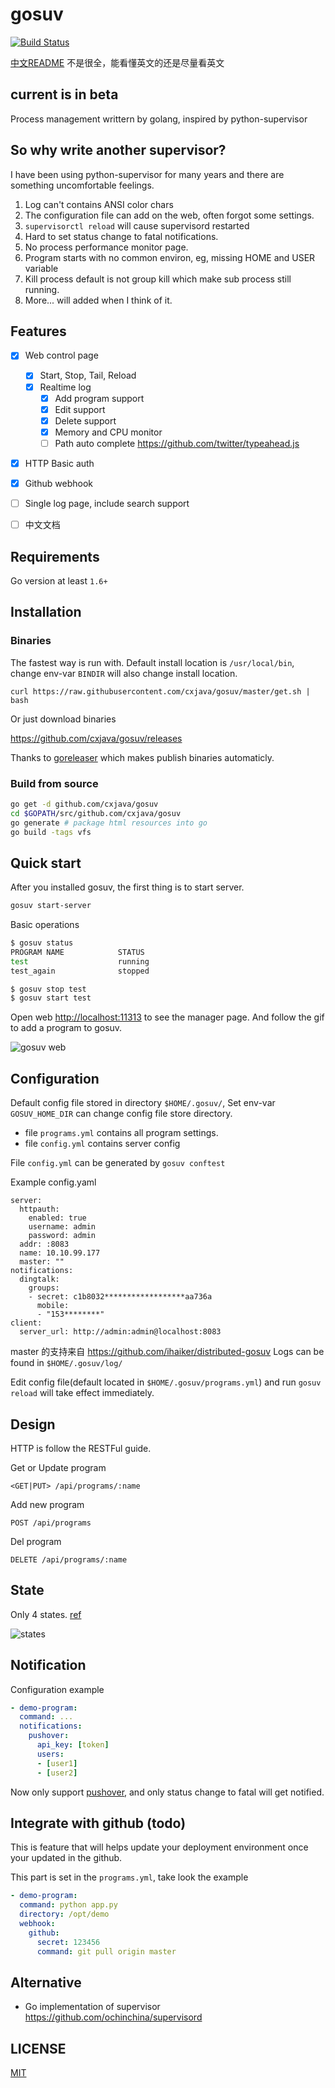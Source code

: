 # gosuv
[![Build Status](https://travis-ci.org/cxjava/gosuv.svg)](https://travis-ci.org/cxjava/gosuv)

[中文README](README_ZH.md) 不是很全，能看懂英文的还是尽量看英文

## current is in beta
Process management writtern by golang, inspired by python-supervisor

## So why write another supervisor?
I have been using python-supervisor for many years and there are something uncomfortable feelings.

1. Log can't contains ANSI color chars
1. The configuration file can add on the web, often forgot some settings.
1. `supervisorctl reload` will cause supervisord restarted
1. Hard to set status change to fatal notifications.
1. No process performance monitor page.
1. Program starts with no common environ, eg, missing HOME and USER variable
1. Kill process default is not group kill which make sub process still running.
1. More... will added when I think of it.

## Features

* [x] Web control page
	
  * [x] Start, Stop, Tail, Reload
  * [x] Realtime log
	* [x] Add program support
	* [x] Edit support
	* [x] Delete support
	* [x] Memory and CPU monitor
	* [ ] Path auto complete <https://github.com/twitter/typeahead.js>

* [x] HTTP Basic auth
* [x] Github webhook
* [ ] Single log page, include search support
* [ ] 中文文档

## Requirements
Go version at least `1.6+`

## Installation
### Binaries
The fastest way is run with. Default install location is `/usr/local/bin`, change env-var `BINDIR` will also change install location.

```
curl https://raw.githubusercontent.com/cxjava/gosuv/master/get.sh | bash
```

Or just download binaries

<https://github.com/cxjava/gosuv/releases>

Thanks to [goreleaser](https://github.com/goreleaser/goreleaser) which makes publish binaries automaticly.

### Build from source
```sh
go get -d github.com/cxjava/gosuv
cd $GOPATH/src/github.com/cxjava/gosuv
go generate # package html resources into go
go build -tags vfs
```

## Quick start
After you installed gosuv, the first thing is to start server.

```sh
gosuv start-server
```

Basic operations

```sh
$ gosuv status
PROGRAM NAME            STATUS
test                    running
test_again              stopped

$ gosuv stop test
$ gosuv start test
```

Open web <http://localhost:11313> to see the manager page. And follow the gif to add a program to gosuv.


![gosuv web](docs/gosuv.gif)

## Configuration
Default config file stored in directory `$HOME/.gosuv/`, Set env-var `GOSUV_HOME_DIR` can change config file store directory.

- file `programs.yml` contains all program settings.
- file `config.yml` contains server config

File `config.yml` can be generated by `gosuv conftest`

Example config.yaml

```
server:
  httpauth:
    enabled: true
    username: admin
    password: admin
  addr: :8083
  name: 10.10.99.177
  master: ""
notifications:
  dingtalk:
    groups:
    - secret: c1b8032******************aa736a
      mobile:
      - "153********"
client:
  server_url: http://admin:admin@localhost:8083
```

master 的支持来自  https://github.com/ihaiker/distributed-gosuv
Logs can be found in `$HOME/.gosuv/log/`

Edit config file(default located in `$HOME/.gosuv/programs.yml`) and run `gosuv reload` will take effect immediately.

## Design
HTTP is follow the RESTFul guide.

Get or Update program

`<GET|PUT> /api/programs/:name`

Add new program

`POST /api/programs`

Del program

`DELETE /api/programs/:name`

## State
Only 4 states. [ref](http://supervisord.org/subprocess.html#process-states)

![states](docs/states.png)

## Notification
Configuration example

```yaml
- demo-program:
  command: ...
  notifications:
    pushover:
      api_key: [token]
      users:
      - [user1]
      - [user2]
```

Now only support [pushover](https://pushover.net/api), and only status change to fatal will get notified.

## Integrate with github (todo)
This is feature that will helps update your deployment environment once your updated in the github.

This part is set in the `programs.yml`, take look the example

```yml
- demo-program:
  command: python app.py
  directory: /opt/demo
  webhook:
    github:
      secret: 123456
      command: git pull origin master
```

## Alternative
- Go implementation of supervisor <https://github.com/ochinchina/supervisord>

## LICENSE
[MIT](LICENSE)

